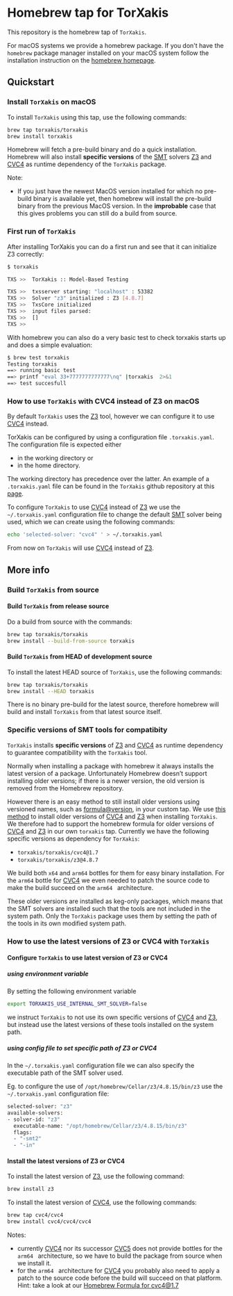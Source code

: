 # Homebrew tap for TorXakis

This repository is the homebrew tap of `TorXakis`. 

For macOS systems we provide a homebrew package. If you don't have the `homebrew` package manager installed on your macOS
system follow the installation instruction on the [homebrew homepage](https://brew.sh/).

## Quickstart ##


### Install `TorXakis` on macOS ###

To install `TorXakis` using this tap, use the following commands:

```sh
brew tap torxakis/torxakis
brew install torxakis
```
Homebrew will fetch a pre-build binary and do a quick installation. 
Homebrew will also install **specific versions** of the [SMT][1] solvers [Z3][3] and [CVC4][2]  as runtime dependency of the  `TorXakis` package. 

Note:
* If you just have the newest MacOS version installed for which no pre-build binary is available yet, then homebrew will install the pre-build binary   from the previous MacOS version.  In the **improbable** case that this gives problems you can still do a build from source. 

### First run of `TorXakis` ###

After installing TorXakis you can do a first run and see that it can initialize Z3 correctly:

```sh
$ torxakis

TXS >>  TorXakis :: Model-Based Testing

TXS >>  txsserver starting: "localhost" : 53382
TXS >>  Solver "z3" initialized : Z3 [4.8.7]
TXS >>  TxsCore initialized
TXS >>  input files parsed:
TXS >>  []
TXS >>
```

With homebrew you can also do a very basic test to check torxakis starts up and does a simple evaluation:

```sh
$ brew test torxakis
Testing torxakis
==> running basic test
==> printf "eval 33+7777777777777\nq" |torxakis  2>&1
==> test succesfull
```

### How to use `TorXakis` with CVC4 instead of Z3 on macOS ###

By default `TorXakis` uses the [Z3][3] tool, however we can configure it to use [CVC4][2] instead.

TorXakis can be configured by using a configuration file `.torxakis.yaml`.
The configuration file is expected either

* in the working directory or
* in the home directory.

The working directory has precedence over the latter. An example of a `.torxakis.yaml` file can be found in the `TorXakis` github repository at this [page][5].
   
To configure `TorXakis` to use [CVC4][2] instead of [Z3][3] we use the `~/.torxakis.yaml` configuration file to change the default [SMT][1] solver being used, which we can create  using the following commands:

```sh
echo 'selected-solver: "cvc4" ' > ~/.torxakis.yaml
```

From now on `TorXakis` will use [CVC4][2]  instead of [Z3][3].


## More info ##

### Build `TorXakis` from source ###

#### Build `TorXakis` from release source ####

Do a build from source with the commands: 

```sh
brew tap torxakis/torxakis
brew install --build-from-source torxakis
```

#### Build `TorXakis` from HEAD of development source ####

To install the latest HEAD source of `TorXakis`, use the following commands: 

```sh
brew tap torxakis/torxakis
brew install --HEAD torxakis
```
There is no binary pre-build for the latest source, therefore homebrew will build and install `TorXakis` from that latest source itself. 
 
### Specific versions of SMT tools for compatibity  ###

`TorXakis` installs **specific versions** of  [Z3][3] and [CVC4][2] as runtime dependency to guarantee compatibility with the `TorXakis` tool. 

Normally when installing a package with homebrew it always installs the latest version of a package. Unfortunately Homebrew doesn’t support installing older versions; if there is a newer version, the old version is removed from the Homebrew repository. 

However there is an easy method to still install older versions using versioned names, such as [formula@version][6], in your custom tap.
We use [this method][6] to install older versions of [CVC4][2]  and [Z3][3] when installing `TorXakis`. We therefore had to support the homebrew formula for older versions of [CVC4][2]  and [Z3][3] in our own `torxakis` tap. Currently we have the following specific versions as dependency for `TorXakis`:

* `torxakis/torxakis/cvc4@1.7` 
* `torxakis/torxakis/z3@4.8.7`  
 
We build both `x64` and `arm64` bottles for them for easy binary installation. For the `arm64` bottle for  [CVC4][2] we even needed to patch the source code to make the build succeed on the `arm64 ` architecture.

These older versions are installed as keg-only packages, which means that the SMT solvers are installed such that the tools are not included in the system path. Only the  `TorXakis` package uses them by setting the path of the tools in its own modified system path.

### How to use the latest versions of Z3 or CVC4 with `TorXakis` ###


#### Configure `TorXakis` to use latest version of Z3 or CVC4  ####

##### using environment variable   #####

By setting the following environment variable

```sh
export TORXAKIS_USE_INTERNAL_SMT_SOLVER=false
```

we instruct `TorXakis` to not use its own specific versions of [CVC4][2]  and [Z3][3], but instead use the latest versions of these tools installed on the system path. 

##### using config file to set specific path of Z3 or CVC4  #####

In the `~/.torxakis.yaml` configuration file we can also specify the executable path of the SMT solver used. 
 
Eg. to configure the use of `/opt/homebrew/Cellar/z3/4.8.15/bin/z3` use the `~/.torxakis.yaml` configuration file:

```sh
selected-solver: "z3"
available-solvers:
- solver-id: "z3"
  executable-name: "/opt/homebrew/Cellar/z3/4.8.15/bin/z3"
  flags:
  - "-smt2"
  - "-in"
```
#### Install the latest versions of Z3 or CVC4  #####

To install the latest version of [Z3][3], use the following command: 

```sh
brew install z3
```

To install the latest version of [CVC4][2], use the following commands: 

```sh
brew tap cvc4/cvc4
brew install cvc4/cvc4/cvc4
```

Notes: 

* currently [CVC4][2] nor its successor [CVC5][7] does not provide bottles for the `arm64 ` architecture, so we have to build the package from source when we install it. 
* for the `arm64 ` architecture for [CVC4][2] you probably also need to apply a patch to the source code before the build will succeed on that platform. 
Hint: take a look at our [Homebrew Formula for cvc4@1.7][8] 


[1]: https://en.wikipedia.org/wiki/Satisfiability_modulo_theories
[2]: https://cvc4.github.io
[3]: https://github.com/Z3Prover/z3
[4]: http://formulae.brew.sh/formula/antlr@3
[5]: https://github.com/TorXakis/TorXakis/blob/develop/.torxakis.yaml
[6]: https://docs.brew.sh/Versions
[7]: https://cvc5.github.io
[8]: https://github.com/TorXakis/homebrew-TorXakis/blob/master/Formula/cvc4%401.7.rb
